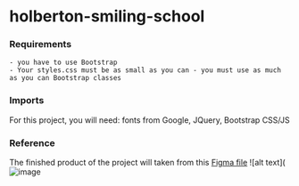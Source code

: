 # holberton-smiling-school

### Requirements
    - you have to use Bootstrap
    - Your styles.css must be as small as you can - you must use as much as you can Bootstrap classes

### Imports
For this project, you will need: fonts from Google, JQuery, Bootstrap CSS/JS


### Reference

The finished product of the project will taken from this [Figma file](https://www.figma.com/file/naK8gNgMoj6N7zsq4WtSRF/Homepage-(Copy))
![alt text](![image](https://user-images.githubusercontent.com/85411745/162047538-ab58db03-abc7-4587-b6d6-1f8588d8e406.png)

